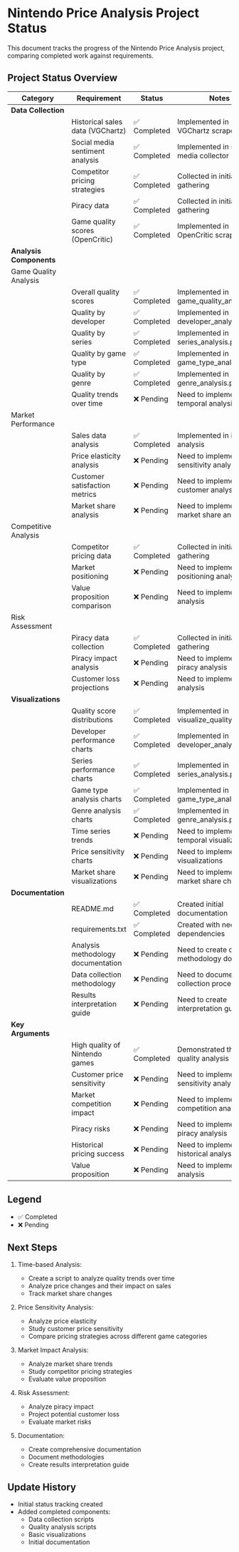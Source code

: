# Nintendo Price Analysis Project Status

This document tracks the progress of the Nintendo Price Analysis project, comparing completed work against requirements.

## Project Status Overview

| Category | Requirement | Status | Notes |
|----------|-------------|---------|--------|
| **Data Collection** | | | |
| | Historical sales data (VGChartz) | ✅ Completed | Implemented in VGChartz scraper |
| | Social media sentiment analysis | ✅ Completed | Implemented in social media collector |
| | Competitor pricing strategies | ✅ Completed | Collected in initial data gathering |
| | Piracy data | ✅ Completed | Collected in initial data gathering |
| | Game quality scores (OpenCritic) | ✅ Completed | Implemented in OpenCritic scraper |
| **Analysis Components** | | | |
| Game Quality Analysis | | | |
| | Overall quality scores | ✅ Completed | Implemented in game_quality_analysis.py |
| | Quality by developer | ✅ Completed | Implemented in developer_analysis.py |
| | Quality by series | ✅ Completed | Implemented in series_analysis.py |
| | Quality by game type | ✅ Completed | Implemented in game_type_analysis.py |
| | Quality by genre | ✅ Completed | Implemented in genre_analysis.py |
| | Quality trends over time | ❌ Pending | Need to implement temporal analysis |
| Market Performance | | | |
| | Sales data analysis | ✅ Completed | Implemented in initial analysis |
| | Price elasticity analysis | ❌ Pending | Need to implement price sensitivity analysis |
| | Customer satisfaction metrics | ❌ Pending | Need to implement customer analysis |
| | Market share analysis | ❌ Pending | Need to implement market share analysis |
| Competitive Analysis | | | |
| | Competitor pricing data | ✅ Completed | Collected in initial data gathering |
| | Market positioning | ❌ Pending | Need to implement positioning analysis |
| | Value proposition comparison | ❌ Pending | Need to implement value analysis |
| Risk Assessment | | | |
| | Piracy data collection | ✅ Completed | Collected in initial data gathering |
| | Piracy impact analysis | ❌ Pending | Need to implement piracy analysis |
| | Customer loss projections | ❌ Pending | Need to implement loss analysis |
| **Visualizations** | | | |
| | Quality score distributions | ✅ Completed | Implemented in visualize_quality.py |
| | Developer performance charts | ✅ Completed | Implemented in developer_analysis.py |
| | Series performance charts | ✅ Completed | Implemented in series_analysis.py |
| | Game type analysis charts | ✅ Completed | Implemented in game_type_analysis.py |
| | Genre analysis charts | ✅ Completed | Implemented in genre_analysis.py |
| | Time series trends | ❌ Pending | Need to implement temporal visualizations |
| | Price sensitivity charts | ❌ Pending | Need to implement price visualizations |
| | Market share visualizations | ❌ Pending | Need to implement market share charts |
| **Documentation** | | | |
| | README.md | ✅ Completed | Created initial documentation |
| | requirements.txt | ✅ Completed | Created with necessary dependencies |
| | Analysis methodology documentation | ❌ Pending | Need to create detailed methodology docs |
| | Data collection methodology | ❌ Pending | Need to document data collection process |
| | Results interpretation guide | ❌ Pending | Need to create interpretation guide |
| **Key Arguments** | | | |
| | High quality of Nintendo games | ✅ Completed | Demonstrated through quality analysis |
| | Customer price sensitivity | ❌ Pending | Need to implement price sensitivity analysis |
| | Market competition impact | ❌ Pending | Need to implement competition analysis |
| | Piracy risks | ❌ Pending | Need to implement piracy analysis |
| | Historical pricing success | ❌ Pending | Need to implement historical analysis |
| | Value proposition | ❌ Pending | Need to implement value analysis |

## Legend
- ✅ Completed
- ❌ Pending

## Next Steps
1. Time-based Analysis:
   - Create a script to analyze quality trends over time
   - Analyze price changes and their impact on sales
   - Track market share changes

2. Price Sensitivity Analysis:
   - Analyze price elasticity
   - Study customer price sensitivity
   - Compare pricing strategies across different game categories

3. Market Impact Analysis:
   - Analyze market share trends
   - Study competitor pricing strategies
   - Evaluate value proposition

4. Risk Assessment:
   - Analyze piracy impact
   - Project potential customer loss
   - Evaluate market risks

5. Documentation:
   - Create comprehensive documentation
   - Document methodologies
   - Create results interpretation guide

## Update History
- Initial status tracking created
- Added completed components:
  - Data collection scripts
  - Quality analysis scripts
  - Basic visualizations
  - Initial documentation 
